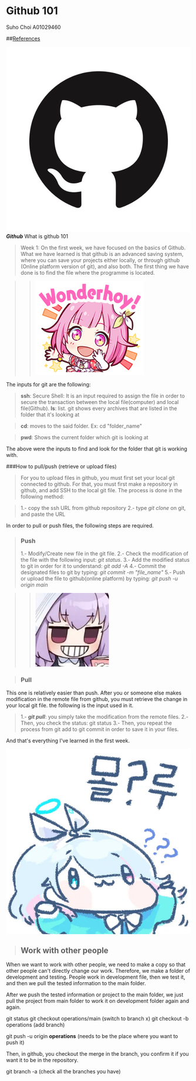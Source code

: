 # Github 101

Suho Choi A01029460


##[References](https://www.markdownguide.org/)

![Github logo](/Images/GIthub%20logo.png)
***Github***
What is github 101

>Week 1: On the first week, we have focused on the basics of Github. What we have learned is that github is an advanced saving system, where you can save your projects either locally, or through github (Online platform version of git), and also both.
The first thing we have done is to find the file where the programme is located.

>>![wonderhoy](/Images/wonderhoy.png)

The inputs for git are the following:
>**ssh**: Secure Shell: It is an input required to assign the file in order to secure the transaction between the local file(computer) and local file(Github).
>**ls**: list. git shows every archives that are listed in the folder that it's looking at

>**cd**: moves to the said folder. Ex: cd "folder_name"

>**pwd**: Shows the current folder which git is looking at

The above were the inputs to find and look for the folder that git is working with.

###How to pull/push (retrieve or upload files)

>For you to upload files in github, you must first set your local git connected to github. For that, you must first make a repository in github, and add SSH to the local git file. The process is done in the following method:

>1.- copy the ssh URL from github repository
>2.- type *git clone* on git, and paste the URL


In order to pull or push files, the following steps are required.

>### Push
>1.- Modify/Create new file in the git file.
>2.- Check the modification of the file with the following input: *git status*.
>3.- Add the modified status to git in order for it to understand: *git add -A*
>4.- Commit the designated files to git by typing: *git commit -m "file_name"*
>5.- Push or upload the file to github(online platform) by typing: *git push -u origin main*

>>![건-치](/Images/건-치.jpg)

>### Pull

This one is relatively easier than push.
After you or someone else makes modification in the remote file from github, you must retrieve the change in your local git file. the following is the input used in it.

>1.- ***git pull***: you simply take the modification from the remote files.
>2.- Then, you check the status: git status
>3.- Then, you repeat the process from git add to git commit in order to save it in your files.

And that's everything I've learned in the first week.


![몰루](/Images/몰루.jpg)

> ## Work with other people

When we want to work with other people, we need to make a copy so that other people can't directly change our work. Therefore, we make a folder of development and testing. People work in development file, then we test it, and then we pull the tested information to the main folder.

After we push the tested information or project to the main folder, we just pull the project from main folder to work it on development folder again and again.


git status
git checkout operations/main (switch to branch x)
git checkout -b operations (add branch)

git push -u origin **operations** (needs to be the place where you want to push it)



Then, in github, you checkout the merge in the branch, you confirm it if you want it to be in the repository.

git branch -a (check all the branches you have)